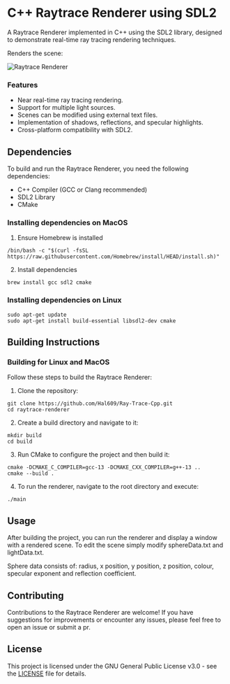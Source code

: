 # C++ Raytrace Renderer using SDL2

A Raytrace Renderer implemented in C++ using the SDL2 library, designed to demonstrate real-time ray tracing rendering techniques.

Renders the scene:

![Raytrace Renderer](output.gif)
  
### Features

- Near real-time ray tracing rendering.
- Support for multiple light sources.
- Scenes can be modified using external text files.
- Implementation of shadows, reflections, and specular highlights.
- Cross-platform compatibility with SDL2.

## Dependencies

To build and run the Raytrace Renderer, you need the following dependencies:

- C++ Compiler (GCC or Clang recommended)
- SDL2 Library
- CMake

### Installing dependencies on MacOS

1. Ensure Homebrew is installed
```
/bin/bash -c "$(curl -fsSL https://raw.githubusercontent.com/Homebrew/install/HEAD/install.sh)"
```
2. Install dependencies
```
brew install gcc sdl2 cmake
```

### Installing dependencies on Linux

```
sudo apt-get update
sudo apt-get install build-essential libsdl2-dev cmake
```

## Building Instructions

### Building for Linux and MacOS

Follow these steps to build the Raytrace Renderer:

1. Clone the repository:
```
git clone https://github.com/Hal609/Ray-Trace-Cpp.git
cd raytrace-renderer
```
2. Create a build directory and navigate to it:
```
mkdir build
cd build
```

3. Run CMake to configure the project and then build it:
```
cmake -DCMAKE_C_COMPILER=gcc-13 -DCMAKE_CXX_COMPILER=g++-13 ..
cmake --build .
```
4. To run the renderer, navigate to the root directory and execute:
```
./main
```

## Usage

After building the project, you can run the renderer and display a window with a rendered scene. To edit the scene simply modify sphereData.txt and lightData.txt.

Sphere data consists of: radius, x position, y position, z position, colour, specular exponent and reflection coefficient.

## Contributing

Contributions to the Raytrace Renderer are welcome! If you have suggestions for improvements or encounter any issues, please feel free to open an issue or submit a pr.

## License

This project is licensed under the GNU General Public License v3.0 - see the [LICENSE](LICENSE.txt) file for details.
